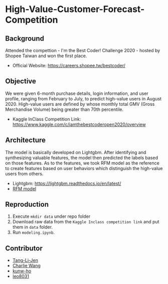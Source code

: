 # High-Value-Customer-Forecast-Competition

## Background
Attended the compettion - I'm the Best Coder! Challenge 2020 - hosted by Shopee Taiwan and won the first place.  
- Official Website: https://careers.shopee.tw/bestcoder/  


## Objective
We were given 6-month purchase details, login information, and user profile, ranging from February to July, to predict high-value users in August 2020. High-value users are defined by whose monthly total GMV (Gross Merchandise Volume) being greater than 70th percentile.
- Kaggle InClass Competition Link: https://www.kaggle.com/c/iamthebestcoderopen2020/overview

## Architecture
The model is basically developed on Lightgbm. After identifying and synthesizing valuable features, the model then predicted the labels based on those features.
As to the features, we took RFM model as the reference to create features based on user behaviors which distinguish the high-value users from others. 
- Lightgbm: https://lightgbm.readthedocs.io/en/latest/
- [RFM model](https://en.wikipedia.org/wiki/RFM_(market_research))

## Reproduction
1. Execute ```mkdir data``` under repo folder
2. Download raw data from the ```Kaggle Inclass competition link``` and put them in ```data``` folder.
3. Run ```modeling.ipynb```.

## Contributor
- [Tang-Li-Jen](https://github.com/Tang-Li-Jen)
- [Charlie Wang](https://github.com/wwater-wang)
- [kunw-ho](https://github.com/kunw-ho)
- [leo8031](https://github.com/leo8031)


